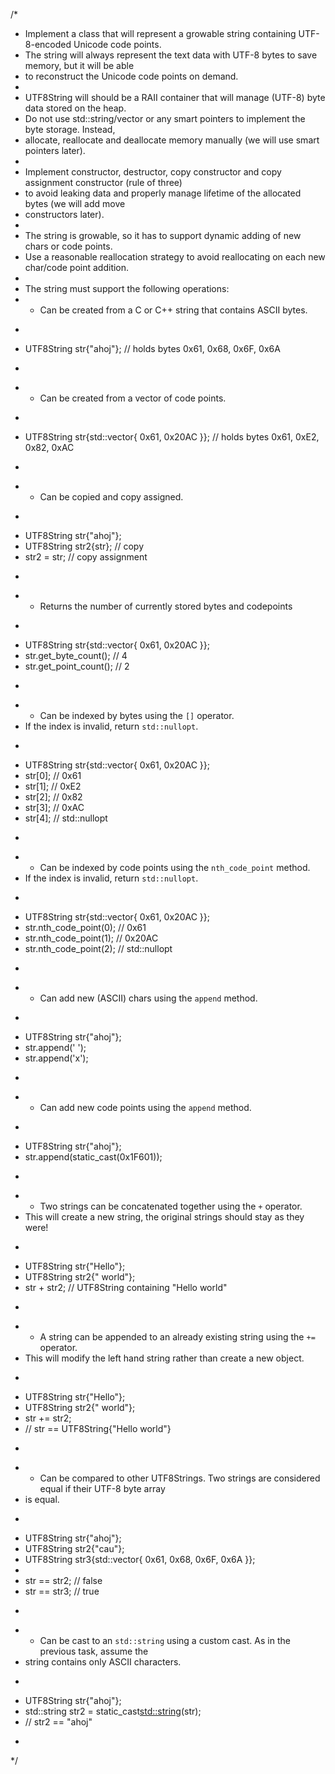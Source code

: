 
/*
 * Implement a class that will represent a growable string containing UTF-8-encoded Unicode code points.
 * The string will always represent the text data with UTF-8 bytes to save memory, but it will be able
 * to reconstruct the Unicode code points on demand.
 *
 * UTF8String will should be a RAII container that will manage (UTF-8) byte data stored on the heap.
 * Do not use std::string/vector or any smart pointers to implement the byte storage. Instead,
 * allocate, reallocate and deallocate memory manually (we will use smart pointers later).
 *
 * Implement constructor, destructor, copy constructor and copy assignment constructor (rule of three)
 * to avoid leaking data and properly manage lifetime of the allocated bytes (we will add move
 * constructors later).
 *
 * The string is growable, so it has to support dynamic adding of new chars or code points.
 * Use a reasonable reallocation strategy to avoid reallocating on each new char/code point addition.
 *
 * The string must support the following operations:
 * - Can be created from a C or C++ string that contains ASCII bytes.
 * ```cpp
 * UTF8String str{"ahoj"}; // holds bytes 0x61, 0x68, 0x6F, 0x6A
 * ```
 * - Can be created from a vector of code points.
 * ```cpp
 * UTF8String str{std::vector<CodePoint>{ 0x61, 0x20AC }}; // holds bytes 0x61, 0xE2, 0x82, 0xAC
 * ```
 * - Can be copied and copy assigned.
 * ```cpp
 * UTF8String str{"ahoj"};
 * UTF8String str2{str}; // copy
 * str2 = str;           // copy assignment
 * ```
 * - Returns the number of currently stored bytes and codepoints
 * ```cpp
 * UTF8String str{std::vector<CodePoint>{ 0x61, 0x20AC }};
 * str.get_byte_count();  // 4
 * str.get_point_count(); // 2
 * ```
 * - Can be indexed by bytes using the `[]` operator.
 * If the index is invalid, return `std::nullopt`.
 * ```cpp
 * UTF8String str{std::vector<CodePoint>{ 0x61, 0x20AC }};
 * str[0]; // 0x61
 * str[1]; // 0xE2
 * str[2]; // 0x82
 * str[3]; // 0xAC
 * str[4]; // std::nullopt
 * ```
 * - Can be indexed by code points using the `nth_code_point` method.
 * If the index is invalid, return `std::nullopt`.
 * ```cpp
 * UTF8String str{std::vector<CodePoint>{ 0x61, 0x20AC }};
 * str.nth_code_point(0); // 0x61
 * str.nth_code_point(1); // 0x20AC
 * str.nth_code_point(2); // std::nullopt
 * ```
 * - Can add new (ASCII) chars using the `append` method.
 * ```cpp
 * UTF8String str{"ahoj"};
 * str.append(' ');
 * str.append('x');
 * ```
 * - Can add new code points using the `append` method.
 * ```cpp
 * UTF8String str{"ahoj"};
 * str.append(static_cast<CodePoint>(0x1F601));
 * ```
 * - Two strings can be concatenated together using the `+` operator.
 *   This will create a new string, the original strings should stay as they were!
 * ```cpp
 * UTF8String str{"Hello"};
 * UTF8String str2{" world"};
 * str + str2; // UTF8String containing "Hello world"
 * ```
 * - A string can be appended to an already existing string using the `+=` operator.
 *   This will modify the left hand string rather than create a new object.
 * ```cpp
 * UTF8String str{"Hello"};
 * UTF8String str2{" world"};
 * str += str2;
 * // str == UTF8String{"Hello world"}
 * ```
 * - Can be compared to other UTF8Strings. Two strings are considered equal if their UTF-8 byte array
 * is equal.
 * ```cpp
 * UTF8String str{"ahoj"};
 * UTF8String str2{"cau"};
 * UTF8String str3{std::vector<CodePoint>{ 0x61, 0x68, 0x6F, 0x6A }};
 *
 * str == str2; // false
 * str == str3; // true
 * ```
 * - Can be cast to an `std::string` using a custom cast. As in the previous task, assume the
 * string contains only ASCII characters.
 * ```cpp
 * UTF8String str{"ahoj"};
 * std::string str2 = static_cast<std::string>(str);
 * // str2 == "ahoj"
 * ```
 */
